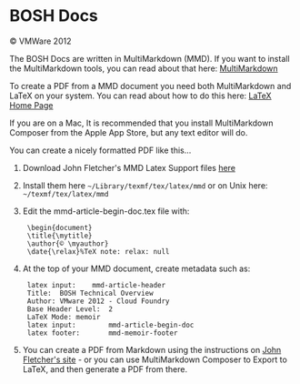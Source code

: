 # BOSH Docs
© VMWare 2012

The BOSH Docs are written in MultiMarkdown (MMD). If you want to install the MultiMarkdown tools, you can read about that here: [MultiMarkdown](https://github.com/fletcher/peg-multimarkdown) 

To create a PDF from a MMD document you need both MultiMarkdown and LaTeX on your system. You can read about how to do this here: [LaTeX Home Page](http://www.latex-project.org/)

If you are on a Mac, It is recommended that you install MultiMarkdown Composer from the Apple App Store, but any text editor will do.

You can create a nicely formatted PDF like this…

1. Download John Fletcher's MMD Latex Support files [here](https://github.com/fletcher/peg-multimarkdown-latex-support)
2. Install them here `~/Library/texmf/tex/latex/mmd` or on Unix here: `~/texmf/tex/latex/mmd`
3. Edit the mmd-article-begin-doc.tex file with:
	
		\begin{document}
		\title{\mytitle}
		\author{© \myauthor}
		\date{\relax}%TeX note: relax: null

4. At the top of your MMD document, create metadata such as:

		latex input:	mmd-article-header
		Title:	BOSH Technical Overview 
		Author:	VMware 2012 - Cloud Foundry
		Base Header Level:	2  
		LaTeX Mode:	memoir  
		latex input:        mmd-article-begin-doc
		latex footer:       mmd-memoir-footer

5. You can create a PDF from Markdown using the instructions on [John Fletcher's site](http://fletcherpenney.net/multimarkdown/) - or you can use MultiMarkdown Composer to Export to LaTeX, and then generate a PDF from there.



